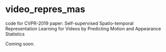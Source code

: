 # video_repres_mas
code for CVPR-2019 paper: Self-supervised Spatio-temporal Representation Learning for Videos by Predicting Motion and Appearance Statistics

Coming soon.
